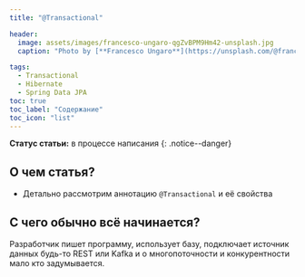 ```yaml
---
title: "@Transactional"

header:
  image: assets/images/francesco-ungaro-qgZvBPM9Hm42-unsplash.jpg
  caption: "Photo by [**Francesco Ungaro**](https://unsplash.com/@francesco_ungaro) on [unsplash](https://unsplash.com/photos/qgZvBPM9Hm4)"

tags:
  - Transactional
  - Hibernate
  - Spring Data JPA
toc: true
toc_label: "Содержание"
toc_icon: "list"
---
```


**Статус статьи:** в процессе написания
{: .notice--danger}

## О чем статья?

- Детально рассмотрим аннотацию `@Transactional` и её свойства

## C чего обычно всё начинается?

Разработчик пишет программу, использует базу, подключает источник данных будь-то REST или Kafka 
и о многопоточности и конкурентности мало кто задумывается.
